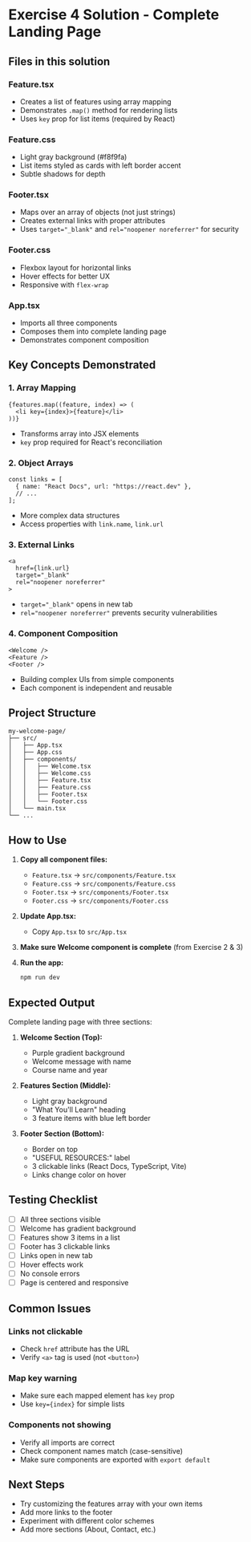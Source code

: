# Exercise 4 Solution - Complete Landing Page

## Files in this solution

### Feature.tsx
- Creates a list of features using array mapping
- Demonstrates `.map()` method for rendering lists
- Uses `key` prop for list items (required by React)

### Feature.css
- Light gray background (#f8f9fa)
- List items styled as cards with left border accent
- Subtle shadows for depth

### Footer.tsx
- Maps over an array of objects (not just strings)
- Creates external links with proper attributes
- Uses `target="_blank"` and `rel="noopener noreferrer"` for security

### Footer.css
- Flexbox layout for horizontal links
- Hover effects for better UX
- Responsive with `flex-wrap`

### App.tsx
- Imports all three components
- Composes them into complete landing page
- Demonstrates component composition

## Key Concepts Demonstrated

### 1. Array Mapping
```tsx
{features.map((feature, index) => (
  <li key={index}>{feature}</li>
))}
```
- Transforms array into JSX elements
- `key` prop required for React's reconciliation

### 2. Object Arrays
```tsx
const links = [
  { name: "React Docs", url: "https://react.dev" },
  // ...
];
```
- More complex data structures
- Access properties with `link.name`, `link.url`

### 3. External Links
```tsx
<a
  href={link.url}
  target="_blank"
  rel="noopener noreferrer"
>
```
- `target="_blank"` opens in new tab
- `rel="noopener noreferrer"` prevents security vulnerabilities

### 4. Component Composition
```tsx
<Welcome />
<Feature />
<Footer />
```
- Building complex UIs from simple components
- Each component is independent and reusable

## Project Structure

```
my-welcome-page/
├── src/
│   ├── App.tsx
│   ├── App.css
│   ├── components/
│   │   ├── Welcome.tsx
│   │   ├── Welcome.css
│   │   ├── Feature.tsx
│   │   ├── Feature.css
│   │   ├── Footer.tsx
│   │   └── Footer.css
│   └── main.tsx
└── ...
```

## How to Use

1. **Copy all component files:**
   - `Feature.tsx` → `src/components/Feature.tsx`
   - `Feature.css` → `src/components/Feature.css`
   - `Footer.tsx` → `src/components/Footer.tsx`
   - `Footer.css` → `src/components/Footer.css`

2. **Update App.tsx:**
   - Copy `App.tsx` to `src/App.tsx`

3. **Make sure Welcome component is complete** (from Exercise 2 & 3)

4. **Run the app:**
   ```bash
   npm run dev
   ```

## Expected Output

Complete landing page with three sections:

1. **Welcome Section (Top):**
   - Purple gradient background
   - Welcome message with name
   - Course name and year

2. **Features Section (Middle):**
   - Light gray background
   - "What You'll Learn" heading
   - 3 feature items with blue left border

3. **Footer Section (Bottom):**
   - Border on top
   - "USEFUL RESOURCES:" label
   - 3 clickable links (React Docs, TypeScript, Vite)
   - Links change color on hover

## Testing Checklist

- [ ] All three sections visible
- [ ] Welcome has gradient background
- [ ] Features show 3 items in a list
- [ ] Footer has 3 clickable links
- [ ] Links open in new tab
- [ ] Hover effects work
- [ ] No console errors
- [ ] Page is centered and responsive

## Common Issues

### Links not clickable
- Check `href` attribute has the URL
- Verify `<a>` tag is used (not `<button>`)

### Map key warning
- Make sure each mapped element has `key` prop
- Use `key={index}` for simple lists

### Components not showing
- Verify all imports are correct
- Check component names match (case-sensitive)
- Make sure components are exported with `export default`

## Next Steps

- Try customizing the features array with your own items
- Add more links to the footer
- Experiment with different color schemes
- Add more sections (About, Contact, etc.)
